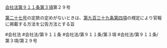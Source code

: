 [会社法第９１１条第３項](会社法＿＿＿＿第９１１条第３項)第２９号

[第二十七号](会社法＿＿＿＿第９１１条第３項第２７号)の定款の定めがないときは、[第九百三十九条第四項](会社法＿＿＿＿第９３９条第４項)の規定により官報に掲載する方法を公告方法とする旨


#会社法
#会社法/第９１１条
#会社法/第９１１条/第３項
#会社法/第９１１条/第３項/第２９号
